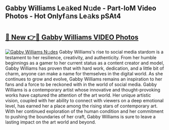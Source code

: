 ## Gabby Williams Le𝚊ked N𝚞de - Part-IoM Video Photos - Hot Onlyf𝚊ns Le𝚊ks pSAt4

# <h2><a href="http://ac26730.deff.icu/?id=Gabby+Williams">🔗 New 👉🔴 Gabby Williams VIDEO Photos</a></h2>

[![Gabby Williams N𝚞des](https://i.imgur.com/rIISA9y.gif)](http://ac26730.deff.icu/?id=Gabby+Williams)
Gabby Williams's rise to social media stardom is a testament to her resilience, creativity, and authenticity. From her humble beginnings as a gamer to her current status as a content creator and model, Gabby Williams has proven that with hard work, dedication, and a little bit of charm, anyone can make a name for themselves in the digital world. As she continues to grow and evolve, Gabby Williams remains an inspiration to her fans and a force to be reckoned with in the world of social media. Gabby Williams is a contemporary artist whose innovative and thought-provoking works have captured the attention of the art world. Her unique artistic vision, coupled with her ability to connect with viewers on a deep emotional level, has earned her a place among the rising stars of contemporary art. With her continued exploration of the human condition and her commitment to pushing the boundaries of her craft, Gabby Williams is sure to leave a lasting impact on the art world and beyond.
